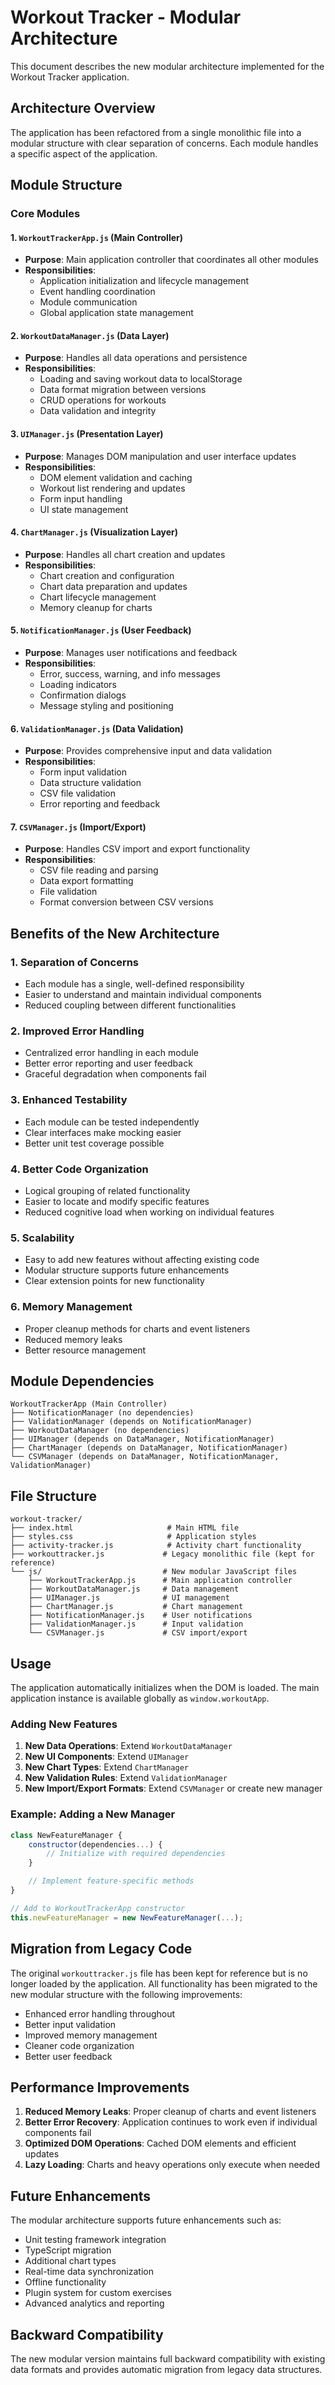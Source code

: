 # Workout Tracker - Modular Architecture

This document describes the new modular architecture implemented for the Workout Tracker application.

## Architecture Overview

The application has been refactored from a single monolithic file into a modular structure with clear separation of concerns. Each module handles a specific aspect of the application.

## Module Structure

### Core Modules

#### 1. `WorkoutTrackerApp.js` (Main Controller)
- **Purpose**: Main application controller that coordinates all other modules
- **Responsibilities**:
  - Application initialization and lifecycle management
  - Event handling coordination
  - Module communication
  - Global application state management

#### 2. `WorkoutDataManager.js` (Data Layer)
- **Purpose**: Handles all data operations and persistence
- **Responsibilities**:
  - Loading and saving workout data to localStorage
  - Data format migration between versions
  - CRUD operations for workouts
  - Data validation and integrity

#### 3. `UIManager.js` (Presentation Layer)
- **Purpose**: Manages DOM manipulation and user interface updates
- **Responsibilities**:
  - DOM element validation and caching
  - Workout list rendering and updates
  - Form input handling
  - UI state management

#### 4. `ChartManager.js` (Visualization Layer)
- **Purpose**: Handles all chart creation and updates
- **Responsibilities**:
  - Chart creation and configuration
  - Chart data preparation and updates
  - Chart lifecycle management
  - Memory cleanup for charts

#### 5. `NotificationManager.js` (User Feedback)
- **Purpose**: Manages user notifications and feedback
- **Responsibilities**:
  - Error, success, warning, and info messages
  - Loading indicators
  - Confirmation dialogs
  - Message styling and positioning

#### 6. `ValidationManager.js` (Data Validation)
- **Purpose**: Provides comprehensive input and data validation
- **Responsibilities**:
  - Form input validation
  - Data structure validation
  - CSV file validation
  - Error reporting and feedback

#### 7. `CSVManager.js` (Import/Export)
- **Purpose**: Handles CSV import and export functionality
- **Responsibilities**:
  - CSV file reading and parsing
  - Data export formatting
  - File validation
  - Format conversion between CSV versions

## Benefits of the New Architecture

### 1. **Separation of Concerns**
- Each module has a single, well-defined responsibility
- Easier to understand and maintain individual components
- Reduced coupling between different functionalities

### 2. **Improved Error Handling**
- Centralized error handling in each module
- Better error reporting and user feedback
- Graceful degradation when components fail

### 3. **Enhanced Testability**
- Each module can be tested independently
- Clear interfaces make mocking easier
- Better unit test coverage possible

### 4. **Better Code Organization**
- Logical grouping of related functionality
- Easier to locate and modify specific features
- Reduced cognitive load when working on individual features

### 5. **Scalability**
- Easy to add new features without affecting existing code
- Modular structure supports future enhancements
- Clear extension points for new functionality

### 6. **Memory Management**
- Proper cleanup methods for charts and event listeners
- Reduced memory leaks
- Better resource management

## Module Dependencies

```
WorkoutTrackerApp (Main Controller)
├── NotificationManager (no dependencies)
├── ValidationManager (depends on NotificationManager)
├── WorkoutDataManager (no dependencies)
├── UIManager (depends on DataManager, NotificationManager)
├── ChartManager (depends on DataManager, NotificationManager)
└── CSVManager (depends on DataManager, NotificationManager, ValidationManager)
```

## File Structure

```
workout-tracker/
├── index.html                     # Main HTML file
├── styles.css                     # Application styles
├── activity-tracker.js            # Activity chart functionality
├── workouttracker.js             # Legacy monolithic file (kept for reference)
└── js/                           # New modular JavaScript files
    ├── WorkoutTrackerApp.js      # Main application controller
    ├── WorkoutDataManager.js     # Data management
    ├── UIManager.js              # UI management
    ├── ChartManager.js           # Chart management
    ├── NotificationManager.js    # User notifications
    ├── ValidationManager.js      # Input validation
    └── CSVManager.js             # CSV import/export
```

## Usage

The application automatically initializes when the DOM is loaded. The main application instance is available globally as `window.workoutApp`.

### Adding New Features

1. **New Data Operations**: Extend `WorkoutDataManager`
2. **New UI Components**: Extend `UIManager`
3. **New Chart Types**: Extend `ChartManager`
4. **New Validation Rules**: Extend `ValidationManager`
5. **New Import/Export Formats**: Extend `CSVManager` or create new manager

### Example: Adding a New Manager

```javascript
class NewFeatureManager {
    constructor(dependencies...) {
        // Initialize with required dependencies
    }

    // Implement feature-specific methods
}

// Add to WorkoutTrackerApp constructor
this.newFeatureManager = new NewFeatureManager(...);
```

## Migration from Legacy Code

The original `workouttracker.js` file has been kept for reference but is no longer loaded by the application. All functionality has been migrated to the new modular structure with the following improvements:

- Enhanced error handling throughout
- Better input validation
- Improved memory management
- Cleaner code organization
- Better user feedback

## Performance Improvements

1. **Reduced Memory Leaks**: Proper cleanup of charts and event listeners
2. **Better Error Recovery**: Application continues to work even if individual components fail
3. **Optimized DOM Operations**: Cached DOM elements and efficient updates
4. **Lazy Loading**: Charts and heavy operations only execute when needed

## Future Enhancements

The modular architecture supports future enhancements such as:

- Unit testing framework integration
- TypeScript migration
- Additional chart types
- Real-time data synchronization
- Offline functionality
- Plugin system for custom exercises
- Advanced analytics and reporting

## Backward Compatibility

The new modular version maintains full backward compatibility with existing data formats and provides automatic migration from legacy data structures.
